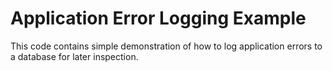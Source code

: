 # Application Error Logging Example

This code contains simple demonstration of how to log application errors to a database for later inspection. 